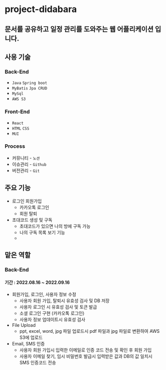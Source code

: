 # project-didabara

## 문서를 공유하고 일정 관리를 도와주는 웹 어플리케이션 입니다.

## 사용 기술

### Back-End

- `Java` `Spring boot`
- `MyBatis` `Jpa CRUD`
- `MySql`
- `AWS S3`

### Front-End

- `React`
- `HTML` `CSS`
- `MUI`

### Process

- 커뮤니티 - `노션`
- 이슈관리 - `Github`
- 버전관리 - `Git` 

## 주요 기능
- 로그인 회원가입
    - 카카오톡 로그인
    - 회원 탈퇴
- 초대코드 생성 및 구독
    - 초대코드가 있으면 나의 방에 구독 가능
    - 나의 구독 목록 보기 기능
    -

## 맡은 역할
### Back-End
#### 기간 : 2022.08.16 ~ 2022.09.16
- 회원가입, 로그인, 사용자 정보 수정
    - 사용자 회원 가입, 탈퇴시 유효성 검사 및 DB 저장
    - 사용자 로그인 시 유효성 검사 및 토큰 발급
    - 소셜 로그인 구현 (카카오톡 로그인)
    - 사용자 정보 업데이트시 유효성 검사
- File Upload
    - ppt, excel, word, jpg 파일 업로드시 pdf 파일과 jpg 파일로 변환하여 AWS S3에 업로드
- Email, SMS 인증
    - 사용자 회원 가입시 입력한 이메일로 인증 코드 전송 및 확인 후 회원 가입
    - 사용자 이메일 찾기, 임시 비밀번호 발급시 입력받은 값과 DB의 값 일치시 SMS 인증코드 전송
